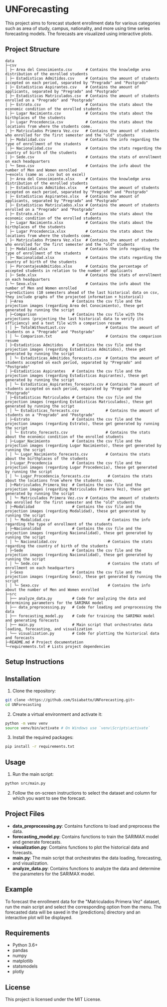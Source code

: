 # UNForecasting

This project aims to forecast student enrollment data for various categories such as area of study, campus, nationality,
and more using time series forecasting models. The forecasts are visualized using interactive plots.

## Project Structure

```
data
├─csv
│ ├─ Area del Conocimiento.csv      # Contains the knowledge area distribution of the enrolled students
│ ├─ Estadisticas Admitidos.csv     # Contains the amount of students accepted on each period, separated by "Pregrado" and "Postgrado"
│ ├─ Estadisticas Aspirantes.csv    # Contains the amount of applicants, separated by "Pregrado" and "Postgrado"
│ ├─ Estadisticas Matriculados.csv  # Contains the amount of students enrolled on a "Pregrado" and "Postgrado"
│ ├─ Estrato.csv                    # Contains the stats about the economic condition of the enrolled students
│ ├─ Lugar Nacimiento.csv           # Contains the stats about the birthplaces of the students
│ ├─ Lugar Procedencia.csv          # Contains the stats about the locations from where the students come.
│ ├─ Matriculados Primera Vez.csv   # Contains the amount of students who enrolled for the first semester and the "old" students
│ ├─ Modalidad.csv                  # Contains the info regarding the type of enrollment of the students
│ ├─ Nacionalidad.csv               # Contains the stats regarding the country of birth of the students
│ ├─ Sede.csv                       # Contains the stats of enrollment on each headquarters
│ └─ Sexo.csv                       # Contains the info about the number of Men and Women enrolled
├─excels (same as .csv but on excel)
│ ├─ Area del Conocimiento.xlsx     # Contains the knowledge area distribution of the enrolled students
│ ├─ Estadisticas Admitidos.xlsx    # Contains the amount of students accepted on each period, separated by "Pregrado" and "Postgrado"
│ ├─ Estadisticas Aspirantes.xlsx   # Contains the amount of applicants, separated by "Pregrado" and "Postgrado"
│ ├─ Estadisticas Matriculados.xlsx # Contains the amount of students enrolled on a "Pregrado" and "Postgrado"
│ ├─ Estrato.xlsx                   # Contains the stats about the economic condition of the enrolled students
│ ├─ Lugar Nacimiento.xlsx          # Contains the stats about the birthplaces of the students
│ ├─ Lugar Procedencia.xlsx         # Contains the stats about the locations from where the students come.
│ ├─ Matriculados Primera Vez.xlsx  # Contains the amount of students who enrolled for the first semester and the "old" students
│ ├─ Modalidad.xlsx                 # Contains the info regarding the type of enrollment of the students
│ ├─ Nacionalidad.xlsx              # Contains the stats regarding the country of birth of the students
│ ├─ PorcentajesAdmitidos.xlsx      # Contains the percentage of accepted students in relation to the number of applicants
│ ├─ Sede.xlsx                      # Contains the stats of enrollment on each headquarters
│ └─ Sexo.xlsx                      # Contains the info about the number of Men and Women enrolled
├─predictions (10 semesters ahead of the last historical data on csv, they include graphs of the projected information + historical)
│ ├─Area                      # Contains the csv file and the projection images (regarding Area del Conocimiento), these get generated by running the script
│ ├─Comparison                # Contains the csv file with the projections (projecting the last historical data to verify its efficiency) and a text file with a comparison resume
│ │ ├─ TotalWithoutLast.csv                  # Contains the amount of students on a "Pregrado" and "Postgrado"
│ │ └─ Comparison.txt                        # Contains the comparison resume
│ ├─Estadisticas Admitidos    # Contains the csv file and the projection images (regarding Estadisticas Admitidos), these get generated by running the script
│ │ └─ Estadisticas_Admitidos_forecasts.csv  # Contains the amount of students accepted on each period, separated by "Pregrado" and "Postgrado"
│ ├─Estadisticas Aspirantes   # Contains the csv file and the projection images (regarding Estadisticas Aspirantes), these get generated by running the script
│ │ └─ Estadisticas_Aspirantes_forecasts.csv # Contains the amount of students accepted on each period, separated by "Pregrado" and "Postgrado"
│ ├─Estadisticas Matriculados # Contains the csv file and the projection images (regarding Estadisticas Matriculados), these get generated by running the script
│ │ └─ Estadisticas_forecasts.csv            # Contains the amount of students on a "Pregrado" and "Postgrado"
│ ├─Estrato                   # Contains the csv file and the projection images (regarding Estrato), these get generated by running the script
│ │ └─ Estrato_forecasts.csv                 # Contains the stats about the economic condition of the enrolled students
│ ├─Lugar_Nacimiento          # Contains the csv file and the projection images (regarding Lugar Nacimiento), these get generated by running the script
│ │ └─ Lugar_Nacimiento_forecasts.csv        # Contains the stats about the birthplaces of the students
│ ├─Lugar_Procedencia         # Contains the csv file and the projection images (regarding Lugar Procedencia), these get generated by running the script
│ │ └─ Lugar_Procedencia_forecasts.csv        # Contains the stats about the locations from where the students come.
│ ├─Matriculados_Primera_Vez  # Contains the csv file and the projection images (regarding Matriculados Primera Vez), these get generated by running the script
│ │ └─ Matriculados Primera Vez.csv # Contains the amount of students who enrolled for the first semester and the "old" students
│ ├─Modalidad                 # Contains the csv file and the projection images (regarding Modalidad), these get generated by running the script
│ │ └─ Modalidad.csv                          # Contains the info regarding the type of enrollment of the students
│ ├─Nacionalidad              # Contains the csv file and the projection images (regarding Nacionalidad), these get generated by running the script
│ │ └─ Nacionalidad.csv                       # Contains the stats regarding the country of birth of the students
│ ├─Sede                      # Contains the csv file and the projection images (regarding Nacionalidad), these get generated by running the script
│ │ └─ Sede.csv                               # Contains the stats of enrollment on each headquarters
│ ├─Sexo                      # Contains the csv file and the projection images (regarding Sexo), these get generated by running the script
│ │ └─ Sexo.csv                               # Contains the info about the number of Men and Women enrolled
├─src
│ ├── analyze_data.py         # Code for analyzing the data and determining parameters for the SARIMAX model
│ ├── data_preprocessing.py   # Code for loading and preprocessing the data
│ ├── forecasting_model.py    # Code for training the SARIMAX model and generating forecasts
│ ├── main.py                 # Main script that orchestrates data loading, forecasting, and visualization
│ └── visualization.py        # Code for plotting the historical data and forecasts
├─README.md # Project documentation
└─requirements.txt # Lists project dependencies
```

## Setup Instructions

## Installation

1. Clone the repository:

```sh
git clone <https://github.com/Ssiabatto/UNForecasting.git>
cd UNForecasting
```

2. Create a virtual environment and activate it:

```sh
python -m venv venv
source venv/bin/activate # On Windows use `venv\Scripts\activate`
```

3. Install the required packages:

```sh
pip install -r requirements.txt
```

## Usage

1. Run the main script:

```sh
python src/main.py
```

2. Follow the on-screen instructions to select the dataset and column for which you want to see the forecast.

## Project Files

- **data_preprocessing.py**: Contains functions to load and preprocess the data.
- **forecasting_model.py**: Contains functions to train the SARIMAX model and generate forecasts.
- **visualization.py**: Contains functions to plot the historical data and forecasts.
- **main.py**: The main script that orchestrates the data loading, forecasting, and visualization.
- **analyze_data.py**: Contains functions to analyze the data and determine the parameters for the SARIMAX model.

## Example

To forecast the enrollment data for the "Matriculados Primera Vez" dataset, run the main script and select the corresponding option from the menu. The forecasted data will be saved in the [predictions] directory and an interactive plot will be displayed.

## Requirements

- Python 3.6+
- pandas
- numpy
- matplotlib
- statsmodels
- plotly

## License

This project is licensed under the MIT License.
